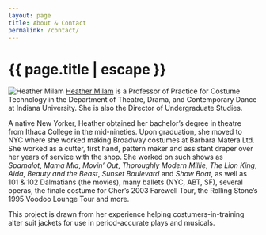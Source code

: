```yaml
---
layout: page
title: About & Contact
permalink: /contact/
---
```


<h1 class="page-title">{{ page.title | escape }}</h1>

![Heather Milam](https://theatre.indiana.edu/images/profiles/profiles-768x768/Milam-Headshot-Sp2019.jpg "Heather Milam")
[Heather Milam](https://theatre.indiana.edu/about/faculty/milam-heather.html) is a Professor of Practice for Costume Technology in the Department of Theatre, Drama, and Contemporary Dance at Indiana University. She is also the Director of Undergraduate Studies.

A native New Yorker, Heather obtained her bachelor’s degree in theatre from Ithaca College in the mid-nineties. Upon graduation, she moved to NYC where she worked making Broadway costumes at Barbara Matera Ltd. She worked as a cutter, first hand, pattern maker and assistant draper over her years of service with the shop. She worked on such shows as *Spamalot*, *Mama Mia*, *Movin’ Out*, *Thoroughly Modern Millie*, *The Lion King*, *Aida*, *Beauty and the Beast*, *Sunset Boulevard* and *Show Boat*, as well as 101 & 102 Dalmatians (the movies), many ballets (NYC, ABT, SF), several operas, the finale costume for Cher’s 2003 Farewell Tour, the Rolling Stone’s 1995 Voodoo Lounge Tour and more.

This project is drawn from her experience helping costumers-in-training alter suit jackets for use in period-accurate plays and musicals.